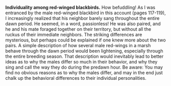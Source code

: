 **Individuality among red-winged blackbirds.** How befuddling! As I was entranced by the male red-winged blackbird in this account (pages 117-119), I increasingly realized that his neighbor barely sang throughout the entire dawn period. He seemed, in a word, passionless! He was also paired, and he and his mate foraged together on their territory, but without all the ruckus of their immediate neighbors. The striking differences are mysterious, but perhaps could be explained if one knew more about the two pairs. A simple description of how several male red-wings in a marsh behave through the dawn period would been lightening, especially through the entire breeding season. That description would inevitably lead to better ideas as to why the males differ so much in their behavior, and why they sing and call the way they do during the predawn hour. Be aware: You may find no obvious reasons as to why the males differ, and may in the end just chalk up the behavioral differences to their individual personalities.
